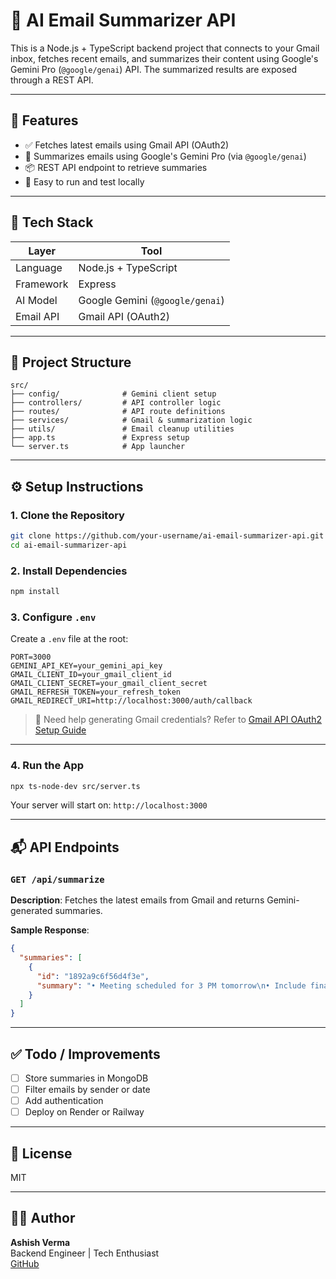 
# 📧 AI Email Summarizer API

This is a Node.js + TypeScript backend project that connects to your Gmail inbox, fetches recent emails, and summarizes their content using Google's Gemini Pro (`@google/genai`) API. The summarized results are exposed through a REST API.

---

## 🚀 Features

- ✅ Fetches latest emails using Gmail API (OAuth2)
- 🤖 Summarizes emails using Google's Gemini Pro (via `@google/genai`)
- 📦 REST API endpoint to retrieve summaries
- 🧪 Easy to run and test locally

---

## 🧱 Tech Stack

| Layer         | Tool                          |
|---------------|-------------------------------|
| Language      | Node.js + TypeScript          |
| Framework     | Express                       |
| AI Model      | Google Gemini (`@google/genai`) |
| Email API     | Gmail API (OAuth2)            |

---

## 📁 Project Structure

```
src/
├── config/              # Gemini client setup
├── controllers/         # API controller logic
├── routes/              # API route definitions
├── services/            # Gmail & summarization logic
├── utils/               # Email cleanup utilities
├── app.ts               # Express setup
└── server.ts            # App launcher
```

---

## ⚙️ Setup Instructions

### 1. Clone the Repository

```bash
git clone https://github.com/your-username/ai-email-summarizer-api.git
cd ai-email-summarizer-api
```

### 2. Install Dependencies

```bash
npm install
```

### 3. Configure `.env`

Create a `.env` file at the root:

```env
PORT=3000
GEMINI_API_KEY=your_gemini_api_key
GMAIL_CLIENT_ID=your_gmail_client_id
GMAIL_CLIENT_SECRET=your_gmail_client_secret
GMAIL_REFRESH_TOKEN=your_refresh_token
GMAIL_REDIRECT_URI=http://localhost:3000/auth/callback
```

> 🔐 Need help generating Gmail credentials? Refer to [Gmail API OAuth2 Setup Guide](https://developers.google.com/gmail/api/quickstart/nodejs)

---

### 4. Run the App

```bash
npx ts-node-dev src/server.ts
```

Your server will start on: `http://localhost:3000`

---

## 📬 API Endpoints

### `GET /api/summarize`

**Description**: Fetches the latest emails from Gmail and returns Gemini-generated summaries.

**Sample Response**:
```json
{
  "summaries": [
    {
      "id": "1892a9c6f56d4f3e",
      "summary": "• Meeting scheduled for 3 PM tomorrow\n• Include final deck\n• Zoom link in calendar"
    }
  ]
}
```

---

## ✅ Todo / Improvements

- [ ] Store summaries in MongoDB
- [ ] Filter emails by sender or date
- [ ] Add authentication
- [ ] Deploy on Render or Railway

---

## 📘 License

MIT

---

## 🙋‍♂️ Author

**Ashish Verma**  
Backend Engineer | Tech Enthusiast  
[GitHub](https://github.com/your-username)
